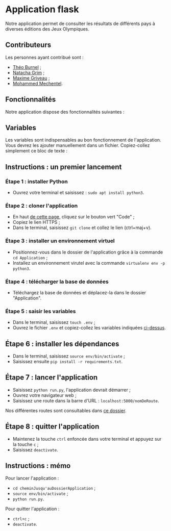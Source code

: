# Application flask
Notre application permet de consulter les résultats de différents pays à diverses éditions des Jeux Olympiques.

## Contributeurs
Les personnes ayant contribué sont :
- [Théo Burnel](https://github.com/TheoBurnel) ;
- [Natacha Grim](https://github.com/NatachaGrim) ;
- [Maxime Griveau](https://github.com/Maxime-Griveau) ;
- [Mohammed Mechentel]().

## Fonctionnalités
Notre application dispose des fonctionnalités suivantes :

## Variables
Les variables sont indispensables au bon fonctionnement de l'application. Vous devrez les ajouter manuellement dans un fichier. Copiez-collez simplement ce bloc de texte :

## Instructions : un premier lancement

### Étape 1 : installer Python
- Ouvrez votre terminal et saisissez : ```sudo apt install python3```.

### Étape 2 : cloner l'application
- En haut [de cette page](https://github.com/NatachaGrim/M2_Projet-JO), cliquez sur le bouton vert "Code" ;
- Copiez le lien HTTPS ;
- Dans le terminal, saisissez ```git clone``` et collez le lien (ctrl+maj+v).

### Étape 3 : installer un environnement virtuel
- Positionnez-vous dans le dossier de l'application grâce à la commande ```cd Application``` ;
- Installez un environnement virutel avec la commande ```virtualenv env -p python3```.

### Étape 4 : télécharger la base de données
- Téléchargez la base de données et déplacez-la dans le dossier "Application".

### Étape 5 : saisir les variables
- Dans le terminal, saisissez ```touch .env``` ;
- Ouvrez le fichier ```.env``` et copiez-collez les variables indiquées [ci-dessus](https://github.com/NatachaGrim/M2_Projet-JO/tree/main/Application-flask#variables).

## Étape 6 : installer les dépendances
- Dans le terminal, saisissez ```source env/bin/activate``` ;
- Saisissez ensuite ```pip install -r requirements.txt```.

## Étape 7 : lancer l'application
- Saisissez ```python run.py```, l'application devrait démarrer ;
- Ouvrez votre navigateur web ;
- Saisissez une route dans la barre d'URL : ```localhost:5000/nomDeRoute```.

Nos différentes routes sont consultables dans [ce dossier]().

## Étape 8 : quitter l'application
- Maintenez la touche ```ctrl``` enfoncée dans votre terminal et appuyez sur la touche ```c``` ;
- Saisissez ```deactivate```.

## Instructions : mémo

Pour lancer l'application :
- ```cd cheminJusqu'auDossierApplication``` ;
- ```source env/bin/activate``` ;
- ```python run.py```.

Pour quitter l'application :
- ```ctrl+c``` ;
- ```deactivate```.
